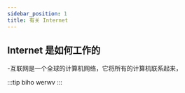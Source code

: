 ```yaml
---
sidebar_position: 1
title: 有关 Internet
---
```


## Internet 是如何工作的

-互联网是一个全球的计算机网络，它将所有的计算机联系起来，

:::tip biho
werwv
:::
